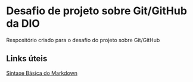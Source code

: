 # Desafio de projeto sobre Git/GitHub da DIO
Respositório criado para o desafio do projeto sobre Git/GitHub

## Links úteis
[Sintaxe Básica do Markdown]()
